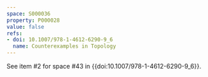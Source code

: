 ```yaml
---
space: S000036
property: P000028
value: false
refs:
- doi: 10.1007/978-1-4612-6290-9_6
  name: Counterexamples in Topology
---
```


See item #2 for space #43 in {{doi:10.1007/978-1-4612-6290-9_6}}.
